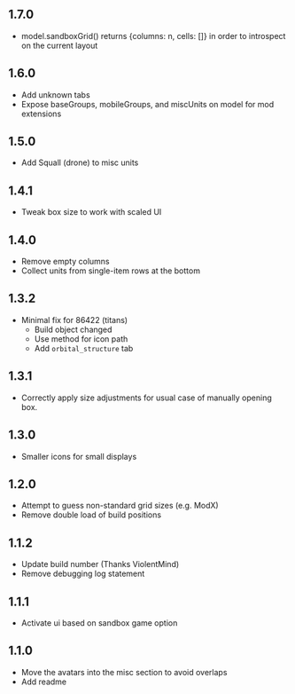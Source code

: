 ## 1.7.0

- model.sandboxGrid() returns {columns: n, cells: []} in order to introspect on the current layout

## 1.6.0

- Add unknown tabs
- Expose baseGroups, mobileGroups, and miscUnits on model for mod extensions

## 1.5.0

- Add Squall (drone) to misc units

## 1.4.1

- Tweak box size to work with scaled UI

## 1.4.0

- Remove empty columns
- Collect units from single-item rows at the bottom

## 1.3.2

- Minimal fix for 86422 (titans)
  - Build object changed
  - Use method for icon path
  - Add `orbital_structure` tab

## 1.3.1

- Correctly apply size adjustments for usual case of manually opening box.

## 1.3.0

- Smaller icons for small displays

## 1.2.0

- Attempt to guess non-standard grid sizes (e.g. ModX)
- Remove double load of build positions

## 1.1.2

- Update build number (Thanks ViolentMind)
- Remove debugging log statement

## 1.1.1

- Activate ui based on sandbox game option

## 1.1.0

- Move the avatars into the misc section to avoid overlaps
- Add readme
